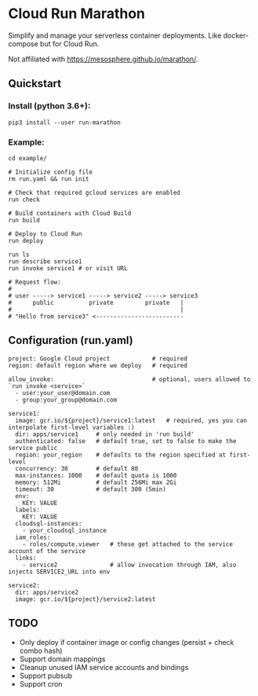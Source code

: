 # Cloud Run Marathon
Simplify and manage your serverless container deployments. Like docker-compose but for Cloud Run.

Not affiliated with https://mesosphere.github.io/marathon/.

## Quickstart

### Install (python 3.6+):
```
pip3 install --user run-marathon
```

### Example:
```
cd example/

# Initialize config file
rm run.yaml && run init

# Check that required gcloud services are enabled
run check

# Build containers with Cloud Build
run build

# Deploy to Cloud Run
run deploy

run ls
run describe service1
run invoke service1 # or visit URL

# Request flow:
#
# user -----> service1 -----> service2 -----> service3
#      public          private         private   |
#                                                |
# "Hello from service3" <-------------------------
```

## Configuration (run.yaml)
```
project: Google Cloud project            # required
region: default region where we deploy   # required

allow_invoke:                            # optional, users allowed to `run invoke <service>`
  - user:your_user@domain.com
  - group:your_group@domain.com

service1:
  image: gcr.io/${project}/service1:latest   # required, yes you can interpolate first-level variables :)
  dir: apps/service1     # only needed in 'run build'
  authenticated: false   # default true, set to false to make the service public
  region: your_region    # defaults to the region specified at first-level
  concurrency: 30        # default 80
  max-instances: 1000    # default quota is 1000
  memory: 512Mi          # default 256Mi max 2Gi
  timeout: 30            # default 300 (5min)
  env:              
    KEY: VALUE
  labels:
    KEY: VALUE
  cloudsql-instances:
    - your_cloudsql_instance
  iam_roles:                  
    - roles/compute.viewer   # these get attached to the service account of the service
  links:                      
    - service2               # allow invocation through IAM, also injects SERVICE2_URL into env

service2:
  dir: apps/service2
  image: gcr.io/${project}/service2:latest
```

## TODO
- Only deploy if container image or config changes (persist + check combo hash)
- Support domain mappings
- Cleanup unused IAM service accounts and bindings
- Support pubsub
- Support cron

